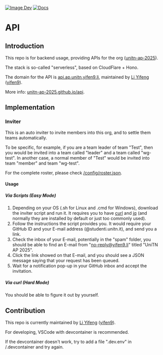 [![Image Dev](https://github.com/unitn-ap-2025/api/actions/workflows/image-dev.yaml/badge.svg)](https://github.com/unitn-ap-2025/api/actions/workflows/image-dev.yaml) [![Docs](https://github.com/unitn-ap-2025/api/actions/workflows/docs.yaml/badge.svg)](https://github.com/unitn-ap-2025/api/actions/workflows/docs.yaml)

# API

## Introduction

This repo is for backend usage, providing APIs for the org ([unitn-ap-2025](https://github.com/unitn-ap-2025)).

The stack is so-called "serverless", based on CloudFlare + Hono.

The domain for the API is [api.ap.unitn.yifen9.li](https://api.ap.unitn.yifen9.li), maintained by [Li Yifeng](https://yifen9.li) ([yifen9](https://github.com/yifen9)).

More info: [unitn-ap-2025.github.io/api](https://unitn-ap-2025.github.io/api).

## Implementation

### Inviter

This is an auto inviter to invite members into this org, and to settle them teams automatically.

To be specific, for example, if you are a team leader of team "Test", then you would be invited into a team called "leader" and a team called "wg-test". In another case, a normal member of "Test" would be invited into team "member" and team "wg-test".

For the complete roster, please check [/config/roster.json](https://github.com/unitn-ap-2025/blob/main/config/roster.json).

#### Usage

##### Via Scripts (Easy Mode)

1. Depending on your OS (.sh for Linux and .cmd for Windows), download the inviter script and run it. It requires you to have [curl](https://curl.se) and [jq](https://jqlang.org) (and normally they are installed by default or just too commonly used).
2. Follow the instructions the script provides you. It would require your GitHub ID and your E-mail address (@studenti.unitn.it), and send you a link.
3. Check the inbox of your E-mail, potentially in the "spam" folder, you should be able to find an E-mail from "no-reply@yifen9.li" titled "UniTN AP 2025".
4. Click the link showed on that E-mail, and you should see a JSON message saying that your request has been queued.
5. Wait for a notification pop-up in your GitHub inbox and accept the invitation.

##### Via curl (Hard Mode)

You should be able to figure it out by yourself.

## Contribution

This repo is currently maintained by [Li Yifeng](https://yifen9.li) ([yifen9](https://github.com/yifen9)).

For developing, VSCode with devcontainer is recommended.

If the devcontainer doesn't work, try to add a file ".dev.env" in /.devcontainer and try again.